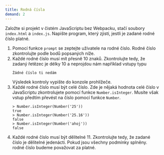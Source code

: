 ```yaml
---
title: Rodná čísla
demand: 2
---
```


Založte si projekt v čistém JavaScriptu bez Webpacku, stačí soubory `index.html` a `index.js`. Napište program, který zjistí, jestli je zadané rodné číslo platné.

1. Pomocí funkce `prompt` se zeptejte uživatele na rodné číslo. Rodné číslo zkontrolujte podle bodů popsaných níže.
1. Každé rodné číslo musí mít přesně 10 znaků. Zkontrolujte tedy, že zadaný řetězec je délky 10 a neprojdou nám například vstupy typu
   ```text
   Žádné číslo ti nedám
   ```
   Výsledek kontroly vypište do konzole prohlížeče.
1. Každé rodné číslo musí být celé číslo. Zde je nějaká hodnota celé číslo v JavaScriptu zkontrolujete pomocí funkce `Number.isInteger`. Musíte však vstup předtím převést na číslo pomocí funkce `Number`.
   ```text
   > Number.isInteger(Number('25'))
   true
   > Number.isInteger(Number('25.16'))
   false
   > Number.isInteger(Number('ahoj'))
   false
   ```
1. Každé rodné číslo musí být dělitelné 11. Zkontrolujte tedy, že zadané číslo je dělitelné jedenácti. Pokud jsou všechny podmínky splněny. rodné číslo budeme považovat za platné.
